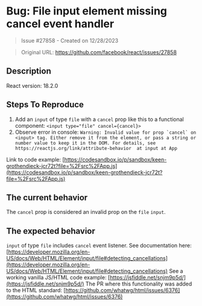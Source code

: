 # Bug: File input element missing cancel event handler

> Issue #27858 - Created on 12/28/2023

> Original URL: https://github.com/facebook/react/issues/27858

## Description

<!--
  Please provide a clear and concise description of what the bug is. Include
  screenshots if needed. Please test using the latest version of the relevant
  React packages to make sure your issue has not already been fixed.
-->

React version: 18.2.0

## Steps To Reproduce

1. Add an `input` of type `file` with a `cancel` prop like this to a functional component: `<input type="file" cancel={cancel}>`
2. Observe error in console:
```Warning: Invalid value for prop `cancel` on <input> tag. Either remove it from the element, or pass a string or number value to keep it in the DOM. For details, see https://reactjs.org/link/attribute-behavior 
    at input
    at App```

Link to code example: [https://codesandbox.io/p/sandbox/keen-grothendieck-jcr72t?file=%2Fsrc%2FApp.js](https://codesandbox.io/p/sandbox/keen-grothendieck-jcr72t?file=%2Fsrc%2FApp.js)

## The current behavior
The `cancel` prop is considered an invalid prop on the `file` `input`.

## The expected behavior
`input` of type `file` includes `cancel` event listener. 
See documentation here: [https://developer.mozilla.org/en-US/docs/Web/HTML/Element/input/file#detecting_cancellations](https://developer.mozilla.org/en-US/docs/Web/HTML/Element/input/file#detecting_cancellations)
See a working vanilla JS/HTML code example: [https://jsfiddle.net/snjm9p5d/](https://jsfiddle.net/snjm9p5d/)
The PR where this functionality was added to the HTML standard: [https://github.com/whatwg/html/issues/6376](https://github.com/whatwg/html/issues/6376)
